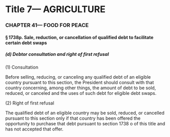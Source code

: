 
# Title 7— AGRICULTURE
### CHAPTER 41— FOOD FOR PEACE
#### § 1738p. Sale, reduction, or cancellation of qualified debt to facilitate certain debt swaps
##### (d) Debtor consultation and right of first refusal

(1) Consultation

Before selling, reducing, or canceling any qualified debt of an eligible country pursuant to this section, the President should consult with that country concerning, among other things, the amount of debt to be sold, reduced, or canceled and the uses of such debt for eligible debt swaps.

(2) Right of first refusal

The qualified debt of an eligible country may be sold, reduced, or cancelled pursuant to this section only if that country has been offered the opportunity to purchase that debt pursuant to section 1738 o of this title and has not accepted that offer.
